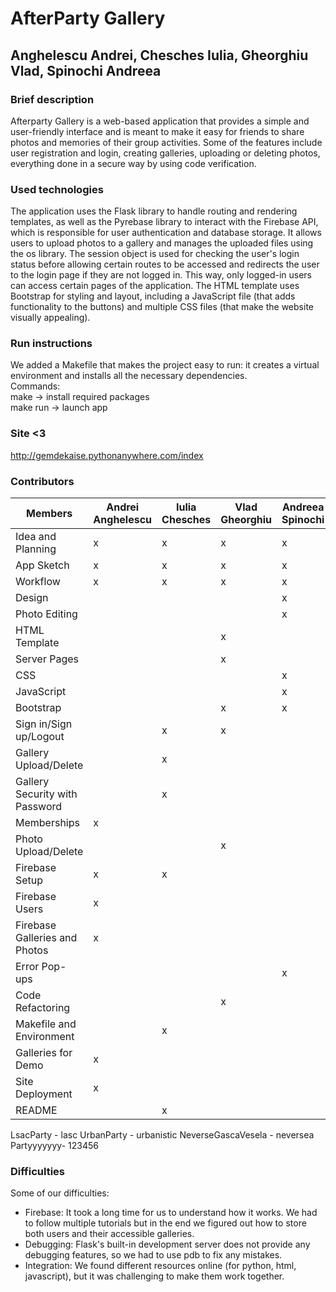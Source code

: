 # AfterParty Gallery #
## Anghelescu Andrei, Chesches Iulia, Gheorghiu Vlad, Spinochi Andreea ##

### Brief description ###
Afterparty Gallery is a web-based application that provides a simple and user-friendly interface
and is meant to make it easy for friends to share photos and memories of their group activities.
Some of the features include user registration and login, creating galleries, uploading or deleting photos,
everything done in a secure way by using code verification.

### Used technologies ###
The application uses the Flask library to handle routing and rendering templates, as well as the Pyrebase 
library to interact with the Firebase API, which is responsible for user authentication and database
storage.
It allows users to upload photos to a gallery and manages the uploaded files using the os library.
The session object is used for checking the user's login status before allowing certain routes
to be accessed and redirects the user to the login page if they are not logged in. This way, only 
logged-in users can access certain pages of the application.
The HTML template uses Bootstrap for styling and layout, including a JavaScript file (that adds 
functionality to the buttons) and multiple CSS files (that make the website visually appealing).

### Run instructions ###
We added a Makefile that makes the project easy to run: it creates a virtual environment and installs
all the necessary dependencies. <br>
Commands: <br>
make -> install required packages <br>
make run -> launch app

### Site <3 ###
http://gemdekaise.pythonanywhere.com/index

### Contributors ###

Members | Andrei Anghelescu | Iulia Chesches | Vlad Gheorghiu | Andreea Spinochi
--- | --- | --- | --- |--- 
Idea and Planning | x | x | x | x | 
App Sketch | x | x | x | x |
Workflow | x | x | x | x | 
Design |  |  |  | x | 
Photo Editing |  |  |  | x | 
HTML Template |  |  | x |  | 
Server Pages |  |  | x |  | 
CSS |  |  |  | x | 
JavaScript |  |  |  | x | 
Bootstrap |  |  | x | x | 
Sign in/Sign up/Logout |  | x | x |  | 
Gallery Upload/Delete |  | x |  |  | 
Gallery Security with Password |  | x |  |  | 
Memberships | x |  |  |  | 
Photo Upload/Delete |  |  | x |  | 
Firebase Setup | x | x |  |  |
Firebase Users | x |  |  |  |
Firebase Galleries and Photos | x |  |  |  |
Error Pop-ups |  |  |  | x |
Code Refactoring |  |  | x |  | 
Makefile and Environment |  | x |  |  | 
Galleries for Demo | x |  |  |  |
Site Deployment | x |  |  |  | 
README |  | x |  |  | 

LsacParty - lasc
UrbanParty - urbanistic
NeverseGascaVesela - neversea
Partyyyyyyy- 123456

### Difficulties ###
Some of our difficulties: <br>
* Firebase: It took a long time for us to understand how it works. We had to follow multiple tutorials but in the 
end we figured out how to store both users and their accessible galleries. <br>
* Debugging: Flask's built-in development server does not provide any debugging features, so we had to use pdb to fix
any mistakes.<br>
* Integration: We found different resources online (for python, html, javascript), but it was challenging to make
them work together.<br>
